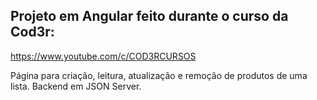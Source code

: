 ## Projeto em Angular feito durante o curso da Cod3r:

https://www.youtube.com/c/COD3RCURSOS

Página para criação, leitura, atualização e remoção de produtos de uma lista. Backend em JSON Server.

